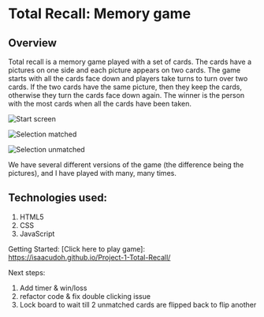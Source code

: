 # **Total Recall: Memory game**

## Overview

Total recall is a memory game played with a set of cards. The cards have a pictures on one side and each picture appears on two cards. The game starts with all the cards face down and players take turns to turn over two cards. If the two cards have the same picture, then they keep the cards, otherwise they turn the cards face down again. The winner is the person with the most cards when all the cards have been taken.

![Start screen](https://user-images.githubusercontent.com/32111398/184335037-1eacce98-f9df-4d5d-80bf-9f9fafb3609d.png)

![Selection matched](https://user-images.githubusercontent.com/32111398/184335029-b7d3ca37-27ba-443f-b69e-13724c1de951.png)

![Selection unmatched](https://user-images.githubusercontent.com/32111398/184335033-c068f18e-63ef-4843-8fc1-8edb15ede1fb.png)

We have several different versions of the game (the difference being the pictures), and I have played with many, many times.


## Technologies used:
1. HTML5
2. CSS
3. JavaScript

Getting Started: [Click here to play game]: https://isaacudoh.github.io/Project-1-Total-Recall/

Next steps:
1. Add timer & win/loss
2. refactor code & fix double clicking issue
2. Lock board to wait till 2 unmatched cards are flipped back to flip another
